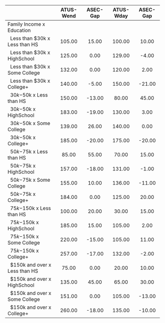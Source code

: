
|                      |    ATUS-Wend |     ASEC-Gap |    ATUS-Wday |     ASEC-Gap |
| -------------------- | :----------: | :----------: | :----------: | :----------: |
| Family Income x Education |              |              |              |              |
| &nbsp;&nbsp;Less than $30k x Less than HS |       105.00 |        15.00 |       100.00 |        10.00 |
| &nbsp;&nbsp;Less than $30k x HighSchool |       125.00 |         0.00 |       129.00 |        -4.00 |
| &nbsp;&nbsp;Less than $30k x Some College |       132.00 |         0.00 |       120.00 |         2.00 |
| &nbsp;&nbsp;Less than $30k x College+ |       140.00 |        -5.00 |       150.00 |       -21.00 |
| &nbsp;&nbsp;$30k-$50k x Less than HS |       150.00 |       -13.00 |        80.00 |        45.00 |
| &nbsp;&nbsp;$30k-$50k x HighSchool |       183.00 |       -19.00 |       130.00 |         3.00 |
| &nbsp;&nbsp;$30k-$50k x Some College |       139.00 |        26.00 |       140.00 |         0.00 |
| &nbsp;&nbsp;$30k-$50k x College+ |       185.00 |       -20.00 |       175.00 |       -20.00 |
| &nbsp;&nbsp;$50k-$75k x Less than HS |        85.00 |        55.00 |        70.00 |        15.00 |
| &nbsp;&nbsp;$50k-$75k x HighSchool |       157.00 |       -18.00 |       131.00 |        -1.00 |
| &nbsp;&nbsp;$50k-$75k x Some College |       155.00 |        10.00 |       136.00 |       -11.00 |
| &nbsp;&nbsp;$50k-$75k x College+ |       184.00 |         0.00 |       125.00 |        20.00 |
| &nbsp;&nbsp;$75k-$150k x Less than HS |       100.00 |        20.00 |        30.00 |        15.00 |
| &nbsp;&nbsp;$75k-$150k x HighSchool |       185.00 |        15.00 |       105.00 |         2.00 |
| &nbsp;&nbsp;$75k-$150k x Some College |       220.00 |       -15.00 |       105.00 |        11.00 |
| &nbsp;&nbsp;$75k-$150k x College+ |       257.00 |       -17.00 |       132.00 |        -2.00 |
| &nbsp;&nbsp;$150k and over x Less than HS |        75.00 |         0.00 |        20.00 |        10.00 |
| &nbsp;&nbsp;$150k and over x HighSchool |       135.00 |        45.00 |        65.00 |        30.00 |
| &nbsp;&nbsp;$150k and over x Some College |       151.00 |         0.00 |       105.00 |       -13.00 |
| &nbsp;&nbsp;$150k and over x College+ |       260.00 |       -18.00 |       135.00 |       -10.00 |

